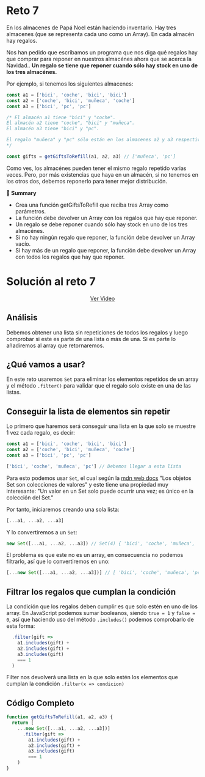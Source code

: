 # Reto 7

En los almacenes de Papá Noel están haciendo inventario. Hay tres almacenes (que se representa cada uno como un Array). En cada almacén hay regalos.

Nos han pedido que escribamos un programa que nos diga qué regalos hay que comprar para reponer en nuestros almacénes ahora que se acerca la Navidad.. **Un regalo se tiene que reponer cuando sólo hay stock en uno de los tres almacénes.**

Por ejemplo, si tenemos los siguientes almacenes:

```js
const a1 = ['bici', 'coche', 'bici', 'bici']
const a2 = ['coche', 'bici', 'muñeca', 'coche']
const a3 = ['bici', 'pc', 'pc']

/* El almacén a1 tiene "bici" y "coche".
El almacén a2 tiene "coche", "bici" y "muñeca".
El almacén a3 tiene "bici" y "pc".

El regalo "muñeca" y "pc" sólo están en los almacenes a2 y a3 respectivamente.
*/

const gifts = getGiftsToRefill(a1, a2, a3) // ['muñeca', 'pc']
```

Como ves, los almacénes pueden tener el mismo regalo repetido varias veces. Pero, por más existencias que haya en un almacén, si no tenemos en los otros dos, debemos reponerlo para tener mejor distribución.

**📝 Summary**

 - Crea una función getGiftsToRefill que reciba tres Array como parámetros.
 - La función debe devolver un Array con los regalos que hay que reponer.
 - Un regalo se debe reponer cuando sólo hay stock en uno de los tres almacénes.
 - Si no hay ningún regalo que reponer, la función debe devolver un Array vacío.
 - Si hay más de un regalo que reponer, la función debe devolver un Array con todos los regalos que hay que reponer.

# Solución al reto 7

<div align="center">
  <a href="https://youtu.be/-d93s9GGr0I">Ver Video</a>
</div>

## Análisis

Debemos obtener una lista sin repeticiones de todos los regalos y luego comprobar si este es parte de una lista o más de una. Si es parte lo añadiremos al array que retornaremos.

## ¿Qué vamos a usar? 

En este reto usaremos `Set` para eliminar los elementos repetidos de un array y el método `.filter()` para validar que el regalo solo existe en una de las listas.

## Conseguir la lista de elementos sin repetir

Lo primero que haremos será conseguir una lista en la que solo se muestre 1 vez cada regalo, es decir:

```js
const a1 = ['bici', 'coche', 'bici', 'bici']
const a2 = ['coche', 'bici', 'muñeca', 'coche']
const a3 = ['bici', 'pc', 'pc']

['bici', 'coche', 'muñeca', 'pc'] // Debemos llegar a esta lista
```

Para esto podemos usar `Set`, el cual según la [mdn web docs](https://developer.mozilla.org/es/docs/Web/JavaScript/Reference/Global_Objects/Set) "Los objetos Set son colecciones de valores" y este tiene una propiedad muy interesante: "Un valor en un Set solo puede ocurrir una vez; es único en la colección del Set."

Por tanto, iniciaremos creando una sola lista:

```js
[...a1, ...a2, ...a3]
```

Y lo convertiremos a un `Set`:

```js
new Set([...a1, ...a2, ...a3]) // Set(4) { 'bici', 'coche', 'muñeca', 'pc' }
```

El problema es que este no es un array, en consecuencia no podemos filtrarlo, así que lo convertiremos en uno:

```js
[...new Set([...a1, ...a2, ...a3])] // [ 'bici', 'coche', 'muñeca', 'pc' ] 
```

## Filtrar los regalos que cumplan la condición

La condición que los regalos deben cumplir es que solo estén en uno de los array. En JavaScript podemos sumar booleanos, siendo `true = 1` y `false = 0`, así que haciendo uso del método `.includes()` podemos comprobarlo de esta forma:

```js
  .filter(gift => 
    a1.includes(gift) + 
    a2.includes(gift) + 
    a3.includes(gift) 
    === 1
  )
```

Filter nos devolverá una lista en la que solo estén los elementos que cumplan la condición `.filter(x => condicion)`

## Código Completo

```js
function getGiftsToRefill(a1, a2, a3) {
  return [
    ...new Set([...a1, ...a2, ...a3])]
      .filter(gift => 
        a1.includes(gift) + 
        a2.includes(gift) + 
        a3.includes(gift) 
        === 1
    )
}

```
